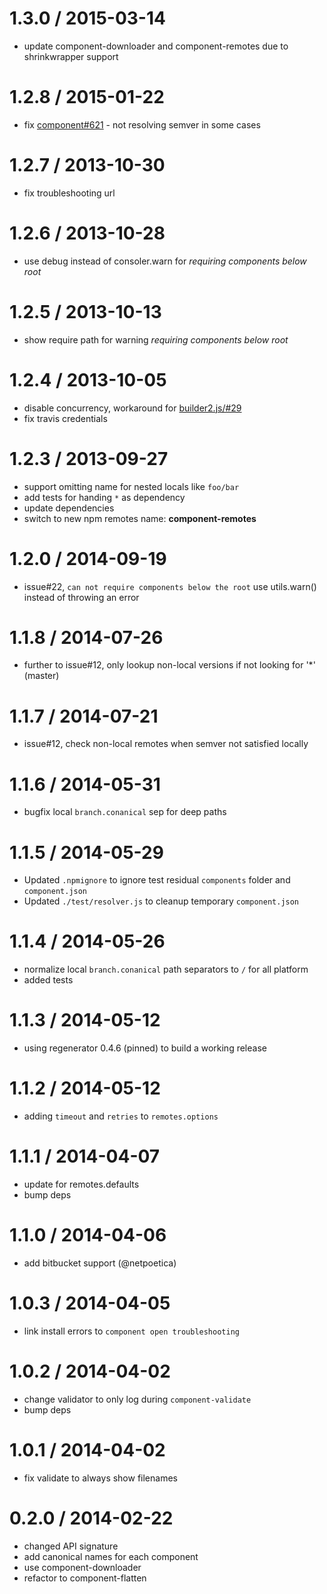 1.3.0 / 2015-03-14
==================
- update component-downloader and component-remotes due to shrinkwrapper support

1.2.8 / 2015-01-22
==================
- fix [component#621](https://github.com/componentjs/component/issues/621) - not resolving semver in some cases

1.2.7 / 2013-10-30
==================

* fix troubleshooting url

1.2.6 / 2013-10-28
==================

* use debug instead of consoler.warn for _requiring components below root_

1.2.5 / 2013-10-13
==================

* show require path for warning _requiring components below root_

1.2.4 / 2013-10-05
==================

* disable concurrency, workaround for [builder2.js/#29](https://github.com/componentjs/builder2.js/issues/29)
* fix travis credentials

1.2.3 / 2013-09-27
==================

* support omitting name for nested locals like `foo/bar`
* add tests for handing `*` as dependency
* update dependencies
* switch to new npm remotes name: __component-remotes__

1.2.0 / 2014-09-19
==================

 * issue#22, `can not require components below the root` use utils.warn() instead of throwing an error

1.1.8 / 2014-07-26
==================

 * further to issue#12, only lookup non-local versions if not looking for '*' (master)

1.1.7 / 2014-07-21
==================

 * issue#12, check non-local remotes when semver not satisfied locally

1.1.6 / 2014-05-31
==================

 * bugfix local `branch.conanical` sep for deep paths

1.1.5 / 2014-05-29
==================

 * Updated `.npmignore` to ignore test residual `components` folder and `component.json`
 * Updated `./test/resolver.js` to cleanup temporary `component.json`

1.1.4 / 2014-05-26
==================

 * normalize local `branch.conanical` path separators to `/` for all platform
 * added tests

1.1.3 / 2014-05-12
==================

 * using regenerator 0.4.6 (pinned) to build a working release

1.1.2 / 2014-05-12
==================

 * adding `timeout` and `retries` to `remotes.options`

1.1.1 / 2014-04-07
==================

 * update for remotes.defaults
 * bump deps

1.1.0 / 2014-04-06
==================

 * add bitbucket support (@netpoetica)

1.0.3 / 2014-04-05
==================

 * link install errors to `component open troubleshooting`

1.0.2 / 2014-04-02
==================

 * change validator to only log during `component-validate`
 * bump deps

1.0.1 / 2014-04-02
==================

 * fix validate to always show filenames

0.2.0 / 2014-02-22
==================

- changed API signature
- add canonical names for each component
- use component-downloader
- refactor to component-flatten
